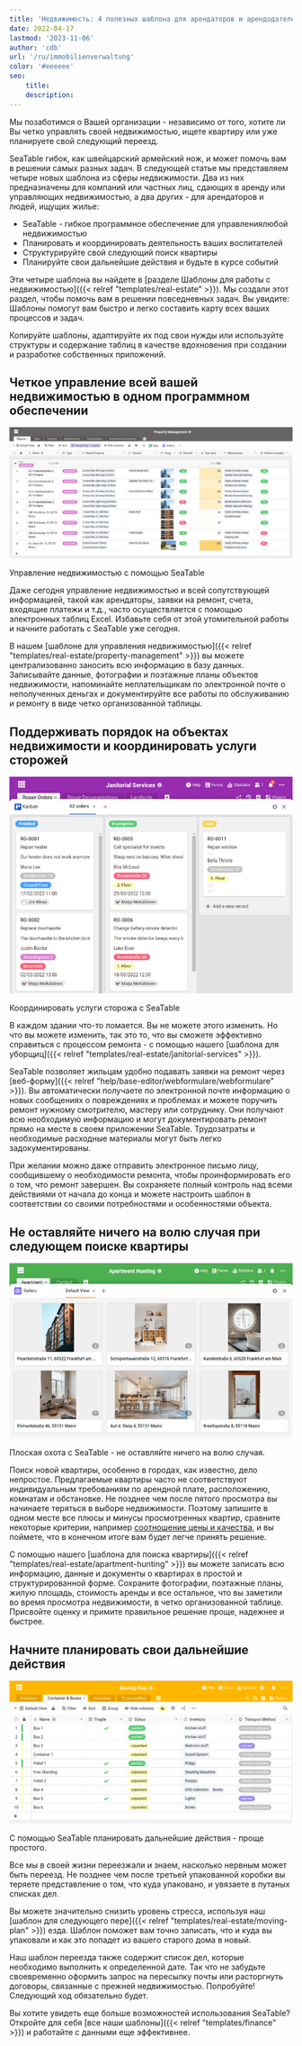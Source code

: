 ```yaml
---
title: 'Недвижимость: 4 полезных шаблона для арендаторов и арендодателей'
date: 2022-04-17
lastmod: '2023-11-06'
author: 'cdb'
url: '/ru/immobilienverwaltung'
color: '#eeeeee'
seo:
    title:
    description:
---
```


Мы позаботимся о Вашей организации - независимо от того, хотите ли Вы четко управлять своей недвижимостью, ищете квартиру или уже планируете свой следующий переезд.

SeaTable гибок, как швейцарский армейский нож, и может помочь вам в решении самых разных задач. В следующей статье мы представляем четыре новых шаблона из сферы недвижимости. Два из них предназначены для компаний или частных лиц, сдающих в аренду или управляющих недвижимостью, а два других - для арендаторов и людей, ищущих жилье:

- SeaTable - гибкое программное обеспечение для управлениялюбой недвижимостью
- Планировать и координировать деятельность ваших воспитателей
- Структурируйте свой следующий поиск квартиры
- Планируйте свои дальнейшие действия и будьте в курсе событий

Эти четыре шаблона вы найдете в [разделе Шаблоны для работы с недвижимостью]({{< relref "templates/real-estate" >}}). Мы создали этот раздел, чтобы помочь вам в решении повседневных задач. Вы увидите: Шаблоны помогут вам быстро и легко составить карту всех ваших процессов и задач.

Копируйте шаблоны, адаптируйте их под свои нужды или используйте структуры и содержание таблиц в качестве вдохновения при создании и разработке собственных приложений.

## Четкое управление всей вашей недвижимостью в одном программном обеспечении

![Управление недвижимостью с помощью SeaTable](seatable-property-management.png)

Управление недвижимостью с помощью SeaTable

Даже сегодня управление недвижимостью и всей сопутствующей информацией, такой как арендаторы, заявки на ремонт, счета, входящие платежи и т.д., часто осуществляется с помощью электронных таблиц Excel. Избавьте себя от этой утомительной работы и начните работать с SeaTable уже сегодня.

В нашем [шаблоне для управления недвижимостью]({{< relref "templates/real-estate/property-management" >}}) вы можете централизованно заносить всю информацию в базу данных. Записывайте данные, фотографии и поэтажные планы объектов недвижимости, напоминайте неплательщикам по электронной почте о неполученных деньгах и документируйте все работы по обслуживанию и ремонту в виде четко организованной таблицы.

## Поддерживать порядок на объектах недвижимости и координировать услуги сторожей

![Координировать работу служб по уходу за объектами недвижимости](hausmeisterdienste-seatable.png)

Координировать услуги сторожа с SeaTable

В каждом здании что-то ломается. Вы не можете этого изменить. Но что вы можете изменить, так это то, что вы сможете эффективно справиться с процессом ремонта - с помощью нашего [шаблона для уборщиц]({{< relref "templates/real-estate/janitorial-services" >}}).

SeaTable позволяет жильцам удобно подавать заявки на ремонт через [веб-форму]({{< relref "help/base-editor/webformulare/webformulare" >}}). Вы автоматически получаете по электронной почте информацию о новых сообщениях о повреждениях и проблемах и можете поручить ремонт нужному смотрителю, мастеру или сотруднику. Они получают всю необходимую информацию и могут документировать ремонт прямо на месте в своем приложении SeaTable. Трудозатраты и необходимые расходные материалы могут быть легко задокументированы.

При желании можно даже отправить электронное письмо лицу, сообщившему о необходимости ремонта, чтобы проинформировать его о том, что ремонт завершен. Вы сохраняете полный контроль над всеми действиями от начала до конца и можете настроить шаблон в соответствии со своими потребностями и особенностями объекта.

## Не оставляйте ничего на волю случая при следующем поиске квартиры

![Плоский поиск с помощью SeaTable](wohnungssuche-seatable-vorlage-immobilien.png)

Плоская охота с SeaTable - не оставляйте ничего на волю случая.

Поиск новой квартиры, особенно в городах, как известно, дело непростое. Предлагаемые квартиры часто не соответствуют индивидуальным требованиям по арендной плате, расположению, комнатам и обстановке. Не позднее чем после пятого просмотра вы начинаете теряться в выборе недвижимости. Поэтому запишите в одном месте все плюсы и минусы просмотренных квартир, сравните некоторые критерии, например [соотношение цены и качества](https://de.wikipedia.org/wiki/Preis-Leistungs-Verhältnis), и вы поймете, что в конечном итоге вам будет легче принять решение.

С помощью нашего [шаблона для поиска квартиры]({{< relref "templates/real-estate/apartment-hunting" >}}) вы можете записать всю информацию, данные и документы о квартирах в простой и структурированной форме. Сохраните фотографии, поэтажные планы, жилую площадь, стоимость аренды и все остальное, что вы заметили во время просмотра недвижимости, в четко организованной таблице. Присвойте оценку и примите правильное решение проще, надежнее и быстрее.

## Начните планировать свои дальнейшие действия

![Ваш следующий переезд будет легким с SeaTable](umzugsliste-seatable-immobilien.png)

С помощью SeaTable планировать дальнейшие действия - проще простого.

Все мы в своей жизни переезжали и знаем, насколько нервным может быть переезд. Не позднее чем после третьей упакованной коробки вы теряете представление о том, что куда упаковано, и увязаете в путаных списках дел.

Вы можете значительно снизить уровень стресса, используя наш [шаблон для следующего пере]({{< relref "templates/real-estate/moving-plan" >}}) езда. Шаблон поможет вам точно записать, что и куда вы упаковали и как это попадет из вашего старого дома в новый.

Наш шаблон переезда также содержит список дел, которые необходимо выполнить к определенной дате. Так что не забудьте своевременно оформить запрос на пересылку почты или расторгнуть договоры, связанные с прежней недвижимостью. Попробуйте! Следующий ход обязательно будет.

Вы хотите увидеть еще больше возможностей использования SeaTable? Откройте для себя [все наши шаблоны]({{< relref "templates/finance" >}}) и работайте с данными еще эффективнее.
